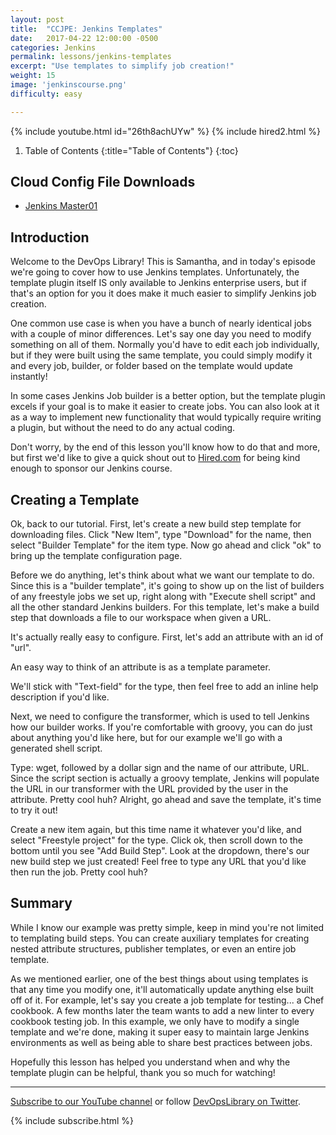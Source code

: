 ```yaml
---
layout: post
title:  "CCJPE: Jenkins Templates"
date:   2017-04-22 12:00:00 -0500
categories: Jenkins
permalink: lessons/jenkins-templates
excerpt: "Use templates to simplify job creation!"
weight: 15
image: 'jenkinscourse.png'
difficulty: easy

---
```

{% include youtube.html id="26th8achUYw" %}
{% include hired2.html %}

1. Table of Contents
{:title="Table of Contents"}
{:toc}

Cloud Config File Downloads
---------------------------
* [Jenkins Master01](https://www.devopslibrary.com/scripts/master01.yaml)

Introduction
------------
Welcome to the DevOps Library!  This is Samantha, and in today's episode we're
going to cover how to use Jenkins templates.  Unfortunately, the template plugin
itself IS only available to Jenkins enterprise users, but if that's an option
for you it does make it much easier to simplify Jenkins job creation.

One common use case is when you have a bunch of nearly identical jobs with a
couple of minor differences.  Let's say one day you need to modify something on
all of them.  Normally you'd have to edit each job individually, but if they
were built using the same template, you could simply modify it and every job,
builder, or folder based on the template would update instantly!

In some cases Jenkins Job builder is a better option, but the template plugin
excels if your goal is to make it easier to create jobs.  You can also
look at it as a way to implement new functionality that would typically require
writing a plugin, but without the need to do any actual coding.

Don't worry, by the end of this lesson you'll know how to do that and more, but
first we'd like to give a quick shout out to [Hired.com](hired.com/devopslibrary)
for being kind enough to sponsor our Jenkins course.

Creating a Template
----------------------
Ok, back to our tutorial.  First, let's create a new build step template for
downloading files.  Click "New Item", type "Download" for the name, then select
"Builder Template" for the item type.  Now go ahead and click "ok" to bring up
the template configuration page.

Before we do anything, let's think about what we want our template to do.
Since this is a "builder template", it's going to show up on the list of
builders of any freestyle jobs we set up, right along with "Execute shell script"
and all the other standard Jenkins builders.  For this template, let's make a
build step that downloads a file to our workspace when given a URL.

It's actually really easy to configure.  First, let's add an attribute with an
id of "url".

An easy way to think of an attribute is as a template parameter.

We'll stick with "Text-field" for the type, then feel free to add an inline help
description if you'd like.

Next, we need to configure the transformer, which is used to tell Jenkins how
our builder works.  If you're comfortable with groovy, you can do just
about anything you'd like here, but for our example we'll go with a generated
shell script.

Type: wget, followed by a dollar sign and the name of our attribute, URL.
Since the script section is actually a groovy template, Jenkins will populate
the URL in our transformer with the URL provided by the user in the attribute.
Pretty cool huh?  Alright, go ahead and save the template, it's time to try it out!

Create a new item again, but this time name it whatever you'd like, and
select "Freestyle project" for the type.  Click ok, then scroll down to the
bottom until you see "Add Build Step".  Look at the dropdown, there's our new
build step we just created!  Feel free to type any URL that you'd like then run the
job.  Pretty cool huh?

Summary
-------
While I know our example was pretty simple, keep in mind you're not limited to
templating build steps.  You can create auxiliary templates for creating nested
attribute structures, publisher templates, or even an entire job template.

As we mentioned earlier, one of the best things about using templates is that any
time you modify one, it'll automatically update anything else built off of it.
For example, let's say you create a job template for testing... a Chef cookbook.
A few months later the team wants to add a new linter to every cookbook testing job.
In this example, we only have to modify a single template and we're done, making it
super easy to maintain large Jenkins environments as well as being able to share
best practices between jobs.

Hopefully this lesson has helped you understand when and why the template plugin
can be helpful, thank you so much for watching!

--------------------
[Subscribe to our YouTube channel](https://www.youtube.com/channel/UCOnioSzUZS-ZqsRnf38V2nA?sub_confirmation=1) or follow [DevOpsLibrary on Twitter](https://twitter.com/intent/user?screen_name=devopslibrary).

{% include subscribe.html %}
